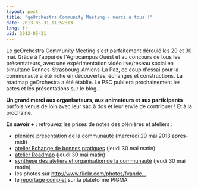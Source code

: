 ```yaml
---
layout: post
title: "geOrchestra Community Meeting - merci à tous !"
date: 2013-05-31 11:52:13
lang: fr
uid: 2013-05-31
---
```


<p>Le geOrchestra Community Meeting s'est parfaitement déroulé les 29 et 30
mai. Grâce à l'appui de l'Agrocampus Ouest et au concours de tous les
présentateurs, avec une expérimentation vidéo live/réseau social en simultané
Rennes-Strasbourg-Amiens-La Paz, ce coup d'essai pour la communauté a été riche
en découvertes, échanges et constructions. La roadmap geOrchestra a été
établie. Le PSC publiera prochainement les actes et les présentations sur le
blog.</p>
<p><strong>Un grand merci aux organisateurs, aux animateurs et aux
participants</strong> parfois venus de loin avec leur sac à dos et leur envie
de contribuer ! Et à la prochaine.</p>
<p><strong>En savoir +</strong> : retrouvez les prises de notes des
plénières et ateliers :</p>
<ul>
<li><a href="https://docs.google.com/document/d/167GWGmWBJUM-x-YxMDgnPT-e26Tnx8XLNkNaBVpjMdc/edit#heading=h.g6vj3t8dkce" hreflang="fr">plénière présentation de la communauté</a> (mercredi 29 mai 2013
après-midi)</li>
<li><a href="https://docs.google.com/document/d/1C9mw7px-MjM8lBej2lhm7Ci-Ynrx_ETTV3rvbiz2GHA/edit" hreflang="fr">atelier Echange de bonnes pratiques</a> (jeudi 30 mai matin)</li>
<li><a href="https://docs.google.com/document/d/1izxp5lhIzj085efBFv24u5Ecaide4L0sFm642yzFFX8/edit">
atelier Roadmap</a> (jeudi 30 mai matin)</li>
<li><a href="https://docs.google.com/document/d/1Q4aav1i133MS6YE2tUlo9JHIC8rLY7AIH5QyrrOL2gE/edit">
synthèse des ateliers et organisation de la communauté</a> (jeudi 30 mai
matin)</li>
<li>les photos sur <a href="http://www.flickr.com/photos/fvanderbiest/sets/72157633849726599/" title="http://www.flickr.com/photos/fvanderbiest/sets/72157633849726599/">http://www.flickr.com/photos/fvande...</a></li>
<li>le <a href="https://www.pigma.org/reunions-nationales">reportage
complet</a> sur la plateforme PIGMA</li>
</ul>
